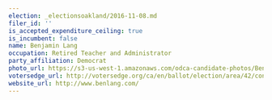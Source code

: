 ```yaml
---
election: _electionsoakland/2016-11-08.md
filer_id: ''
is_accepted_expenditure_ceiling: true
is_incumbent: false
name: Benjamin Lang
occupation: Retired Teacher and Administrator
party_affiliation: Democrat
photo_url: https://s3-us-west-1.amazonaws.com/odca-candidate-photos/Ben-Lang.png
votersedge_url: http://votersedge.org/ca/en/ballot/election/area/42/contests/contest/13217/candidate/130696?&county=Alameda%20County&election_authority_id=1
website_url: http://www.benlang.com/
---
```

